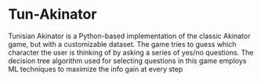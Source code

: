 # Tun-Akinator
Tunisian Akinator is a Python-based implementation of the classic Akinator game, but with a customizable dataset. The game tries to guess which  character the user is thinking of by asking a series of yes/no questions. The decision tree algorithm used for selecting questions in this game employs ML techniques to maximize the info gain at every step

